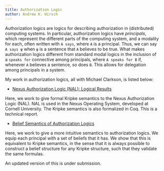 ```yaml
---
title: Authorization Logic
author: Andrew K. Hirsch
---
```


Authorization logics are logics for describing authorization in (distributed) computing systems.
In particular, authorization logics have *principals*, which represent the different parts of the computing system,
and a modality for each, often written with `A says`, where `A` is a principal.
Thus, we can say `A says φ` when `φ` is a sentence that `A` believes to be true.
What makes authorization logics different from standard modal logics in the inclusion of a `speaks for` connective
among principals, where `A speaks for B` if, whenever `A` believes a sentence, so does `B`.
This allows for delegation among principals in a system.

My work in authorization logics, all with Michael Clarkson, is listed below:

- [Nexus Authorization Logic (NAL): Logical Results](http://arxiv.org/abs/1211.3700)

Here, we work to give formal Kripke semantics to the Nexus Authorization Logic (NAL).
NAL is used in the Nexus Operating System, developed at Cornell University.
The Kripke semantics is also formalized in Coq.
This is a technical report.

- [Belief Semantics of Authorization Logics](http://arxiv.org/abs/1302.2123)

Here, we work to give a more intuitive semantics to authorization logics.
We equip each principal with a set of beliefs that it has. 
We show that this is equivalent to Kripke semantics, in the sense that it is 
always possible to construct a belief structure for any Kripke structure,
such that they validate the same formulas.

An updated version of this is under submission.